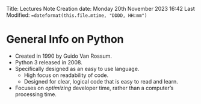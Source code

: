 
Title: Lectures
Note Creation date: Monday 20th November 2023 16:42
Last Modified: `=dateformat(this.file.mtime, "DDDD, HH:mm")`

# General Info on Python

-  Created in 1990 by Guido Van Rossum.
- Python 3 released in 2008.
- Specifically designed as an easy to use language.
	- High focus on readability of code.
	- Designed for clear, logical code that is easy to read and learn.
- Focuses on *optimizing* developer time, rather than a computer’s processing time.
